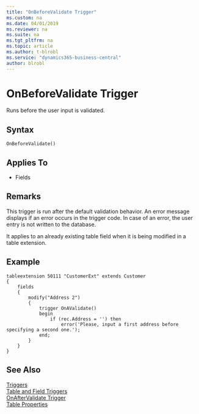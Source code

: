 ```yaml
---
title: "OnBeforeValidate Trigger"
ms.custom: na
ms.date: 04/01/2019
ms.reviewer: na
ms.suite: na
ms.tgt_pltfrm: na
ms.topic: article
ms.author: t-blrobl
ms.service: "dynamics365-business-central"
author: blrobl
---
```


# OnBeforeValidate Trigger
Runs before the user input is validated. 

## Syntax  
  
```  
OnBeforeValidate()  
```   
  
## Applies To  
- Fields  
  
## Remarks  
 This trigger is run after the default validation behavior. An error message displays if an error occurs in the trigger code. In case of an error, the user entry is not written to the database.  

It applies to an already existing table field when it is being modified in a table extension. 

## Example

```
tableextension 50111 "CustomerExt" extends Customer
{
    fields
    {
        modify("Address 2")
        {
            trigger OnAValidate()
            begin
                if (rec.Address = '') then
                    error('Please, input a first address before specifying a second one.');
            end;
        }
    }
}

```

## See Also  
 [Triggers](devenv-triggers.md)  
 [Table and Field Triggers](devenv-table-and-field-triggers.md)  
 [OnAfterValidate Trigger](devenv-onaftervalidate-fields-trigger.md)  
 [Table Properties](../properties/devenv-table-properties.md)    
